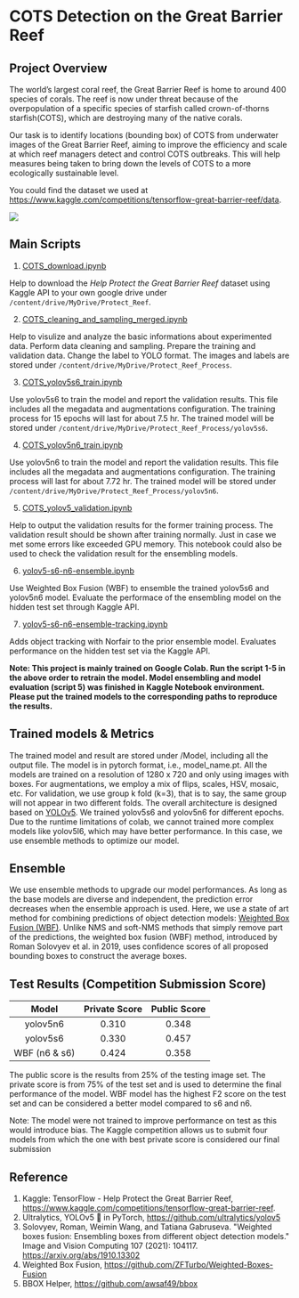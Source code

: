 # COTS Detection on the Great Barrier Reef
## Project Overview
The world’s largest coral reef, the Great Barrier Reef is home to around 400 species of corals. The reef is now under threat because of the overpopulation of a specific species of starfish called crown-of-thorns starfish(COTS), which are destroying many of the native corals.

Our task is to identify locations (bounding box) of COTS from underwater images of the Great Barrier Reef, aiming to improve the efficiency and scale at which reef managers detect and control COTS outbreaks. This will help measures being taken to bring down the levels of COTS to a more ecologically sustainable level.

You could find the dataset we used at https://www.kaggle.com/competitions/tensorflow-great-barrier-reef/data.

![](Image/COTS.png)

## Main Scripts

1. [COTS_download.ipynb](Code/COTS_download.ipynb)

  Help to download the *Help Protect the Great Barrier Reef* dataset using Kaggle API to your own google drive under  `/content/drive/MyDrive/Protect_Reef`.

2. [COTS_cleaning_and_sampling_merged.ipynb](Code/COTS_cleaning_and_sampling_merged.ipynb)

  Help to visulize and analyze the basic informations about experimented data. Perform data cleaning and sampling. Prepare the training and validation data. Change the label to YOLO format. The images and labels are stored under  `/content/drive/MyDrive/Protect_Reef_Process`.

3. [COTS_yolov5s6_train.ipynb](Code/COTS_yolov5s6_train.ipynb)

  Use yolov5s6 to train the model and report the validation results. This file includes all the megadata and augmentations configuration. The training process for 15 epochs will last for about 7.5 hr. The trained model will be stored under `/content/drive/MyDrive/Protect_Reef_Process/yolov5s6`.

4. [COTS_yolov5n6_train.ipynb](Code/COTS_yolov5n6_train.ipynb)

  Use yolov5n6 to train the model and report the validation results. This file includes all the megadata and augmentations configuration. The training process will last for about 7.72 hr. The trained model will be stored under `/content/drive/MyDrive/Protect_Reef_Process/yolov5n6`.
 
5. [COTS_yolov5_validation.ipynb](Code/COTS_yolov5_validation.ipynb)

  Help to output the validation results for the former training process. The validation result should be shown after training normally. Just in case we met some errors like exceeded GPU memory. This notebook could also be used to check the validation result for the ensembling models.

6. [yolov5-s6-n6-ensemble.ipynb](Code/yolov5-s6-n6-ensemble.ipynb)

  Use Weighted Box Fusion (WBF) to ensemble the trained yolov5s6 and yolov5n6 model. Evaluate the performace of the ensembling model on the hidden test set through Kaggle API.

7. [yolov5-s6-n6-ensemble-tracking.ipynb](Code/yolov5-s6-n6-ensemble-tracking.ipynb)

  Adds object tracking with Norfair to the prior ensemble model. Evaluates performance on the hidden test set via the Kaggle API.

**Note: This project is mainly trained on Google Colab. Run the script 1-5 in the above order to retrain the model. Model ensembling and model evaluation (script 5) was finished in Kaggle Notebook environment. Please put the trained models to the corresponding paths to reproduce the results.**

## Trained models & Metrics

The trained model and result are stored under /Model, including all the output file. The model is in pytorch format, i.e., model_name.pt. All the models are trained on a resolution of 1280 x 720 and only using images with boxes. For augmentations, we employ a mix of flips, scales, HSV, mosaic, etc. For validation, we use group k fold (k=3), that is to say, the same group will not appear in two different folds. The overall architecture is designed based on [YOLOv5](https://github.com/ultralytics/yolov5). We trained yolov5s6 and yolov5n6 for different epochs. Due to the runtime limitations of colab, we cannot trained more complex models like yolov5l6, which may have better performance. In this case, we use ensemble methods to optimize our model. 

## Ensemble

We use ensemble methods to upgrade our model performances. As long as the base models are diverse and independent, the prediction error decreases when the ensemble approach is used. Here, we use a state of art method for combining predictions of object detection models: [Weighted Box Fusion (WBF)](https://arxiv.org/abs/1910.13302). Unlike NMS and soft-NMS methods that simply remove part of the predictions, the weighted box fusion (WBF) method, introduced by Roman Solovyev et al. in 2019, uses confidence scores of all proposed bounding boxes to construct the average boxes.

## Test Results (Competition Submission Score)

| Model      | Private Score | Public Score  |
|    :-----:    |    :----:   |    :---: |
| yolov5n6      | 0.310       | 0.348   |
| yolov5s6   | 0.330        | 0.457      |
| WBF (n6 & s6)   | 0.424        | 0.358      |

The public score is the results from 25% of the testing image set. The private score is from 75% of the test set and is used to determine the final performance of the model. WBF model has the highest F2 score on the test set and can be considered a better model compared to s6 and n6.

Note: The model were not trained to improve performance on test as this would introduce bias. The Kaggle competition allows us to submit four models from which the one with best private score is considered our final submission

## Reference

1. Kaggle: TensorFlow - Help Protect the Great Barrier Reef,  https://www.kaggle.com/competitions/tensorflow-great-barrier-reef.
2. Ultralytics, YOLOv5 🚀 in PyTorch, https://github.com/ultralytics/yolov5
3. Solovyev, Roman, Weimin Wang, and Tatiana Gabruseva. "Weighted boxes fusion: Ensembling boxes from different object detection models." Image and Vision Computing 107 (2021): 104117. https://arxiv.org/abs/1910.13302
4. Weighted Box Fusion, https://github.com/ZFTurbo/Weighted-Boxes-Fusion
5. BBOX Helper, https://github.com/awsaf49/bbox

